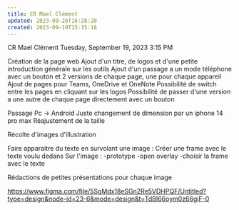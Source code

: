 ```yaml
---
title: CR Mael Clément
updated: 2023-09-26T16:28:20
created: 2023-09-19T15:15:18
---
```


CR Mael Clément
Tuesday, September 19, 2023
3:15 PM

Création de la page web
Ajout d'un titre, de logos et d'une petite introduction générale sur les outils
Ajout d'un passage a un mode téléphone avec un bouton et 2 versions de chaque page, une pour chaque appareil
Ajout de pages pour Teams, OneDrive et OneNote
Possibilité de switch entre les pages en cliquant sur les logos
Possibilité de passer d'une version a une autre de chaque page directement avec un bouton

Passage Pc -\> Android
Juste changement de dimension par un iphone 14 pro max
Réajustement de la taille

Récolte d'images d'illustration

Faire apparaitre du texte en survolant une image :
Créer une frame avec le texte voulu dedans
Sur l'image :
-prototype
-open overlay
-choisir la frame avec le texte

Rédactions de petites présentations pour chaque image

<https://www.figma.com/file/5SgMdx18eSGn2Re5VDHPQF/Untitled?type=design&node-id=23-6&mode=design&t=TdBI66oym0z66giF-0>


